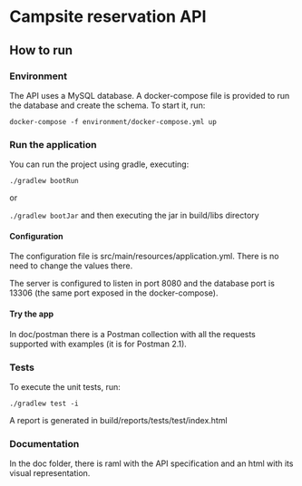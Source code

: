 # Campsite reservation API

## How to run

### Environment

The API uses a MySQL database. A docker-compose file is provided to run the database and create the schema. To start it, run:

``docker-compose -f environment/docker-compose.yml up``

### Run the application

You can run the project using gradle, executing:

``./gradlew bootRun``

or

``./gradlew bootJar`` and then executing the jar in build/libs directory

#### Configuration

The configuration file is src/main/resources/application.yml. There is no need to change the values there.

The server is configured to listen in port 8080 and the database port is 13306 (the same port exposed in the docker-compose).

#### Try the app

In doc/postman there is a Postman collection with all the requests supported with examples (it is for Postman 2.1).

### Tests

To execute the unit tests, run:

``./gradlew test -i``

A report is generated in build/reports/tests/test/index.html

### Documentation

In the doc folder, there is raml with the API specification and an html with its visual representation.



